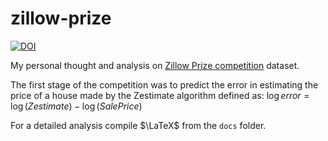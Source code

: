 # zillow-prize

[![DOI](https://zenodo.org/badge/531263496.svg)](https://zenodo.org/doi/10.5281/zenodo.10198984)


My personal thought and analysis on [Zillow Prize competition](https://www.kaggle.com/competitions/zillow-prize-1/overview) dataset.

The first stage of the competition was to predict the error in estimating the price of a house made by the Zestimate algorithm defined as: $\log error = \log (Zestimate) - \log (SalePrice)$

For a detailed analysis compile $\LaTeX$ from the `docs` folder.
